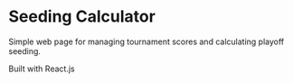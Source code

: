 # Seeding Calculator

Simple web page for managing tournament scores and calculating playoff seeding.

Built with React.js
